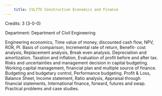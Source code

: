 ```yaml
---
    title: CVL775 Construction Economics and Finance
---
```

Credits: 3 (3-0-0)

Department: Department of Civil Engineering

Engineering economics, Time value of money, discounted cash flow, NPV, ROR, PI. Basis of comparison, Incremental rate of return, Benefit- cost analysis, Replacement analysis, Break even analysis. Depreciation and amortization. Taxation and inflation, Evaluation of profit before and after tax. Risks and uncertainties and management decision in capital budgeting. Working capital management, financial plan and multiple source of finance. Budgeting and budgetary control, Performance budgeting. Profit & Loss, Balance Sheet, Income statement, Ratio analysis, Appraisal through financial statements, International finance, forward, futures and swap. Practical problems and case studies.